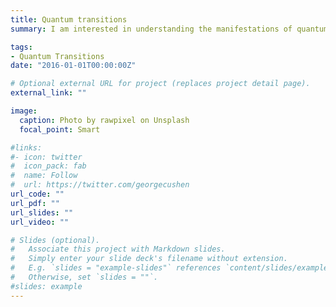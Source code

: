 ```yaml
---
title: Quantum transitions
summary: I am interested in understanding the manifestations of quantum interactions as transitions in physical observables in experiment. This includes phase transitions, which involve the cooperative behavior of a large collection of particles, or quasiparticle systems such as polarons and bipolarons, in which a transition can happen if two energy levels cross, or, more interestingly, if a state changes character abruptly at the transition point. Besides their importance to foundational theory, these transitions often serve as an attractor to other emergent behavior. For example, superconductivity emergent near a ferroelectric-paraelectric transition represents one class of such problems.

tags:
- Quantum Transitions
date: "2016-01-01T00:00:00Z"

# Optional external URL for project (replaces project detail page).
external_link: ""

image:
  caption: Photo by rawpixel on Unsplash
  focal_point: Smart

#links:
#- icon: twitter
#  icon_pack: fab
#  name: Follow
#  url: https://twitter.com/georgecushen
url_code: ""
url_pdf: ""
url_slides: ""
url_video: ""

# Slides (optional).
#   Associate this project with Markdown slides.
#   Simply enter your slide deck's filename without extension.
#   E.g. `slides = "example-slides"` references `content/slides/example-slides.md`.
#   Otherwise, set `slides = ""`.
#slides: example
---
```

